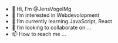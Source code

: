 - 👋 Hi, I’m @JensVogelMg
- 👀 I’m interested in Webdevolopment
- 🌱 I’m currently learning JavaScript, React
- 💞️ I’m looking to collaborate on ...
- 📫 How to reach me ...

<!---
JensVogelMg/JensVogelMg is a ✨ special ✨ repository because its `README.md` (this file) appears on your GitHub profile.
You can click the Preview link to take a look at your changes.
--->
